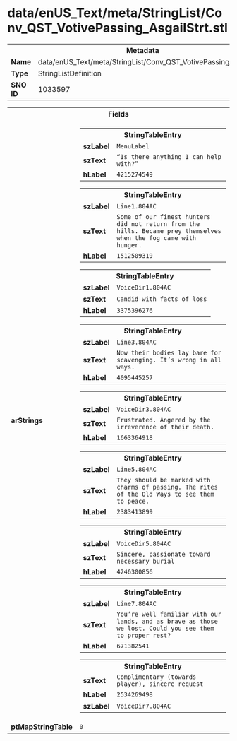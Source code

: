 <h1>data/enUS_Text/meta/StringList/Conv_QST_VotivePassing_AsgailStrt.stl</h1><table><tr><th colspan="100%">Metadata</th></tr><tr><td><b>Name</b></td><td>data/enUS_Text/meta/StringList/Conv_QST_VotivePassing_AsgailStrt.stl</td></tr><tr><td><b>Type</b></td><td>StringListDefinition</td></tr><tr><td><b>SNO ID</b></td><td>1033597</td></tr></table>

<table><tr><th colspan="100%">Fields</th></tr><tr><td><b>arStrings</b></td><td><table><tr><th colspan="100%">StringTableEntry</th></tr><tr><td><b>szLabel</b></td><td><code>MenuLabel</code></td></tr><tr><td><b>szText</b></td><td><code>“Is there anything I can help with?”</code></td></tr><tr><td><b>hLabel</b></td><td><code>4215274549</code></td></tr></table>


<table><tr><th colspan="100%">StringTableEntry</th></tr><tr><td><b>szLabel</b></td><td><code>Line1.804AC</code></td></tr><tr><td><b>szText</b></td><td><code>Some of our finest hunters did not return from the hills. Became prey themselves when the fog came with hunger.</code></td></tr><tr><td><b>hLabel</b></td><td><code>1512509319</code></td></tr></table>


<table><tr><th colspan="100%">StringTableEntry</th></tr><tr><td><b>szLabel</b></td><td><code>VoiceDir1.804AC</code></td></tr><tr><td><b>szText</b></td><td><code>Candid with facts of loss</code></td></tr><tr><td><b>hLabel</b></td><td><code>3375396276</code></td></tr></table>


<table><tr><th colspan="100%">StringTableEntry</th></tr><tr><td><b>szLabel</b></td><td><code>Line3.804AC</code></td></tr><tr><td><b>szText</b></td><td><code>Now their bodies lay bare for scavenging. It’s wrong in all ways.</code></td></tr><tr><td><b>hLabel</b></td><td><code>4095445257</code></td></tr></table>


<table><tr><th colspan="100%">StringTableEntry</th></tr><tr><td><b>szLabel</b></td><td><code>VoiceDir3.804AC</code></td></tr><tr><td><b>szText</b></td><td><code>Frustrated. Angered by the irreverence of their death.</code></td></tr><tr><td><b>hLabel</b></td><td><code>1663364918</code></td></tr></table>


<table><tr><th colspan="100%">StringTableEntry</th></tr><tr><td><b>szLabel</b></td><td><code>Line5.804AC</code></td></tr><tr><td><b>szText</b></td><td><code>They should be marked with charms of passing. The rites of the Old Ways to see them to peace.</code></td></tr><tr><td><b>hLabel</b></td><td><code>2383413899</code></td></tr></table>


<table><tr><th colspan="100%">StringTableEntry</th></tr><tr><td><b>szLabel</b></td><td><code>VoiceDir5.804AC</code></td></tr><tr><td><b>szText</b></td><td><code>Sincere, passionate toward necessary burial</code></td></tr><tr><td><b>hLabel</b></td><td><code>4246300856</code></td></tr></table>


<table><tr><th colspan="100%">StringTableEntry</th></tr><tr><td><b>szLabel</b></td><td><code>Line7.804AC</code></td></tr><tr><td><b>szText</b></td><td><code>You’re well familiar with our lands, and as brave as those we lost. Could you see them to proper rest?</code></td></tr><tr><td><b>hLabel</b></td><td><code>671382541</code></td></tr></table>


<table><tr><th colspan="100%">StringTableEntry</th></tr><tr><td><b>szText</b></td><td><code>Complimentary (towards player), sincere request</code></td></tr><tr><td><b>hLabel</b></td><td><code>2534269498</code></td></tr><tr><td><b>szLabel</b></td><td><code>VoiceDir7.804AC</code></td></tr></table>


</td></tr><tr><td><b>ptMapStringTable</b></td><td><code>0</code></td></tr></table>

